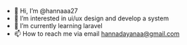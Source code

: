 - 👋 Hi, I’m @hannaaa27
- 👀 I’m interested in ui/ux design and develop a system
- 🌱 I’m currently learning laravel
- 📫 How to reach me via email hannadayanaa@gmail.com

<!---
hannaaa27/hannaaa27 is a ✨ special ✨ repository because its `README.md` (this file) appears on your GitHub profile.
You can click the Preview link to take a look at your changes.
--->

